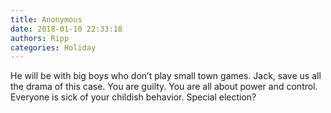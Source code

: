 ```yaml
---
title: Anonymous
date: 2018-01-10 22:33:18
authors: Ripp
categories: Holiday
---
```


 He will be with big boys who don’t play small town games. Jack, save us all the drama of this case. You are guilty. You are all about power and control. Everyone is sick of your childish behavior. Special election?